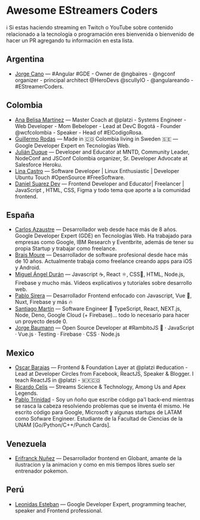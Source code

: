 # Awesome EStreamers Coders
ℹ️ Si estas haciendo streaming en Twitch o YouTube sobre contenido relacionado a la tecnología o programación eres bienvenida o bienvenido de hacer un PR agregando tu información en esta lista.

## Argentina
- [Jorge Cano](https://www.youtube.com/JorgeCano) — #Angular #GDE - Owner de @ngbaires - @ngconf organizer - principal architect @HeroDevs @scullyIO - @angulareando - #EStreamerCoders.

## Colombia
- [Ana Belisa Martínez](https://www.twitch.tv/anabelisam) — Master Coach at @platzi - Systems Engineer - Web Developer - Mom Bebeloper - Lead at DevC Bogotá - Founder @wcfcolombia - Speaker - Head of #ElCodigoRosa.
- [Guillermo Rodas](https://twitch.tv/glrodasz) — Made in 🇨🇴 Colombia living in Sweden 🇸🇪 — Google Developer Expert en Tecnologías Web.
- [Julián Duque](https://www.twitch.tv/julianduque) — Developer and Educator at MNTD, Community Leader, NodeConf and JSConf Colombia organizer, Sr. Developer Advocate at Salesforce Heroku.
- [Lina Castro](https://www.twitch.tv/lirrums) — Software Developer | Linux Enthusiastic | Developer Ubuntu Touch #OpenSource #FreeSoftware.
- [Daniel Suarez Dev](https://www.youtube.com/channel/UC_zzfLSjrYNKrOIGK_js_AA) — Frontend Developer and Educator| Freelancer | JavaScript , HTML, CSS, Figma y todo tema que aporte a la comunidad frontend.

## España
- [Carlos Azaustre](https://www.youtube.com/CarlosAzaustre) — Desarrollador web desde hace más de 8 años. Google Developer Expert (GDE) en Tecnologías Web. Ha trabajado para empresas como Google, IBM Research y Eventbrite, además de tener su propia Startup y trabajar como freelance.
- [Brais Moure](https://www.youtube.com/MouredevApps) — Desarrollador de software profesional desde hace más de 10 años. Actualmente trabaja como freelance creando apps para iOS y Android.
- [Miguel Ángel Durán](https://www.youtube.com/midudev) — Javascript ☕️, React ⚛️, CSS🎨, HTML, Node.js, Firebase y mucho más. Vídeos explicativos y tutoriales sobre desarrollo web.
- [Pablo Sirera](https://www.youtube.com/PabloSirera) — Desarrollador Frontend enfocado con Javascript, Vue 💚, Nuxt, Firebase y más 🔥
- [Santiago Martín](https://www.twitch.tv/santima10) — Software Engineer 🚀 TypeScript, React, NEXT.js, Node, Deno, Google Cloud (+ Firebase)... todo lo necesario para hacer un proyecto desde 0.
- [Jorge Baumann](https://www.twitch.tv/baumannzone) — Open Source Developer at #RambitoJS 🐶 · JavaScript · Vue.js · Testing · Firebase · CSS · Node.js

## Mexico
- [Oscar Barajas](https://twitch.tv/gndxdev) — Frontend & Foundation Layer at @platzi #education - Lead at Developer Circles from Facebook, ReactJS, Speaker & Blogger. I teach ReactJS in @platzi - 🇲🇽🇨🇴
- [Ricardo Celis](https://twitch.tv/celismx) — Streams Science & Technology, Among Us and Apex Legends.
- [Pablo Trinidad](https://twitch.tv/pablotrinidad) - Soy un ñoño que escribe código pa'l back-end mientras se rasca la cabeza resolviendo problemas que se inventa él mismo. He escrito código para Google, Microsoft y algunas startups de LATAM como Sofware Engineer. Estudiante de la Facultad de Ciencias de la UNAM [Go/Python/C++/Punch Cards].

## Venezuela
- [Erifranck Nuñez](https://www.twitch.tv/erifranck) — Desarrollador frontend en Globant, amante de la ilustracion y la animacion y como en mis tiempos libres suelo ser entrenador pokemon.

## Perú
- [Leonidas Esteban](https://www.youtube.com/LeonidasEsteban) — Google Developer Expert, programming teacher, speaker and Frontend professional.
